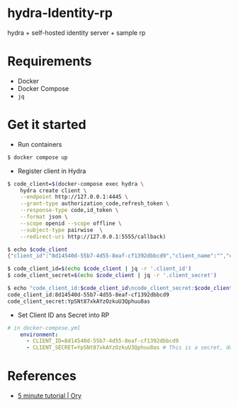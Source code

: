 # hydra-ldentity-rp

hydra + self-hosted identity server + sample rp

# Requirements

- Docker
- Docker Compose
- `jq`

# Get it started

- Run containers

```bash
$ docker compose up
```

- Register client in Hydra

```bash
$ code_client=$(docker-compose exec hydra \
    hydra create client \
    --endpoint http://127.0.0.1:4445 \
    --grant-type authorization_code,refresh_token \
    --response-type code,id_token \
    --format json \
    --scope openid --scope offline \
    --subject-type pairwise  \
    --redirect-uri http://127.0.0.1:5555/callback)

$ echo $code_client
{"client_id":"8d14540d-55b7-4d55-8eaf-cf1392dbbcd9","client_name":"","client_secret":"YpSNt87xkAYzOzkuU3Qphuu8as","client_secret_expires_at":0,"client_uri":"","created_at":"2024-07-30T00:51:11Z","grant_types":["authorization_code","refresh_token"],"jwks":{},"logo_uri":"","metadata":{},"owner":"","policy_uri":"","redirect_uris":["http://127.0.0.1:5555/callback"],"registration_access_token":"ory_at_M5gMHHOoSF69jn3b0I4uT96_THXae5uAc7ABK15G4UM.PAgzt23bxY08qbF2GRQA2ZHAruZFPMqL8yDsjWAfInw","registration_client_uri":"http://127.0.0.1:4444/oauth2/register/8d14540d-55b7-4d55-8eaf-cf1392dbbcd9","request_object_signing_alg":"RS256","response_types":["code","id_token"],"scope":"openid offline","skip_consent":false,"subject_type":"pairwise","token_endpoint_auth_method":"client_secret_basic","tos_uri":"","updated_at":"2024-07-30T00:51:11.411531Z","userinfo_signed_response_alg":"none"}

$ code_client_id=$(echo $code_client | jq -r '.client_id')
$ code_client_secret=$(echo $code_client | jq -r '.client_secret')

$ echo "code_client_id:$code_client_id\ncode_client_secret:$code_client_secret"
code_client_id:8d14540d-55b7-4d55-8eaf-cf1392dbbcd9
code_client_secret:YpSNt87xkAYzOzkuU3Qphuu8as
```

- Set Client ID ans Secret into RP

```yml
# in docker-compose.yml
    environment:
      - CLIENT_ID=8d14540d-55b7-4d55-8eaf-cf1392dbbcd9
      - CLIENT_SECRET=YpSNt87xkAYzOzkuU3Qphuu8as # This is a secret, do not expose it in production
```


# References

- [5 minute tutorial | Ory](https://www.ory.sh/docs/hydra/5min-tutorial)
